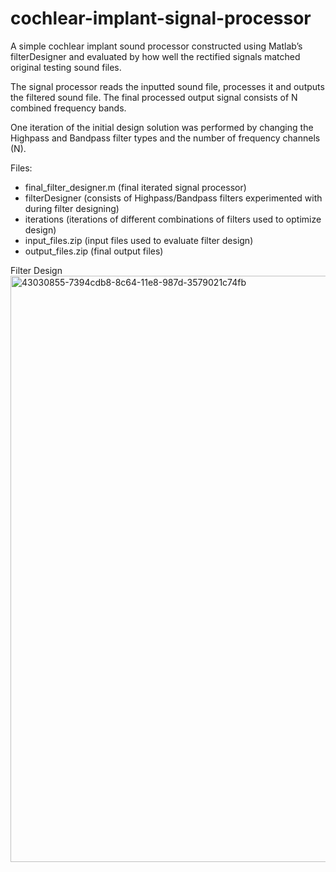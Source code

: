 # cochlear-implant-signal-processor

A simple cochlear implant sound processor constructed using Matlab’s filterDesigner and evaluated by how well the rectified signals matched original testing sound files. 

The signal processor reads the inputted sound file, processes it and outputs the filtered sound file. The final processed output signal consists of N combined frequency bands.

One iteration of the initial design solution was performed by changing the Highpass and Bandpass filter types and the number of frequency channels (N).

Files:
- final_filter_designer.m (final iterated signal processor)
- filterDesigner (consists of Highpass/Bandpass filters experimented with during filter designing)
- iterations (iterations of different combinations of filters used to optimize design)
- input_files.zip (input files used to evaluate filter design)
- output_files.zip (final output files)

Filter Design
<img width="938" alt="43030855-7394cdb8-8c64-11e8-987d-3579021c74fb" src="https://user-images.githubusercontent.com/80727252/189493075-a47c7655-424a-4076-bf57-295db77faf5c.png">
